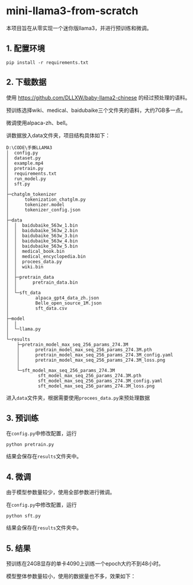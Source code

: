 # mini-llama3-from-scratch
本项目旨在从零实现一个迷你版llama3，并进行预训练和微调。

## 1. 配置环境
```
pip install -r requirements.txt
```

## 2. 下载数据
使用 https://github.com/DLLXW/baby-llama2-chinese 的经过预处理的语料。

预训练选择wiki、medical、baidubaike三个文件夹的语料，大约7GB多一点。

微调使用alpaca-zh、bell。

讲数据放入data文件夹，项目结构具体如下：
```
D:\CODE\手撕LLAMA3
│  config.py
│  dataset.py
│  example.mp4
│  pretrain.py
│  requirements.txt
│  run_model.py
│  sft.py
│
├─chatglm_tokenizer
│      tokenization_chatglm.py
│      tokenizer.model
│      tokenizer_config.json
│
├─data
│  │  baidubaike_563w_1.bin
│  │  baidubaike_563w_2.bin
│  │  baidubaike_563w_3.bin
│  │  baidubaike_563w_4.bin
│  │  baidubaike_563w_5.bin
│  │  medical_book.bin
│  │  medical_encyclopedia.bin
│  │  procees_data.py
│  │  wiki.bin
│  │
│  ├─pretrain_data
│  │      pretrain_data.bin
│  │
│  └─sft_data
│          alpaca_gpt4_data_zh.json
│          Belle_open_source_1M.json
│          sft_data.csv
│
├─model
│  │
│  └─llama.py
│
└─results
    ├─pretrain_model_max_seq_256_params_274.3M
    │      pretrain_model_max_seq_256_params_274.3M.pth
    │      pretrain_model_max_seq_256_params_274.3M_config.yaml
    │      pretrain_model_max_seq_256_params_274.3M_loss.png
    │
    └─sft_model_max_seq_256_params_274.3M
            sft_model_max_seq_256_params_274.3M.pth
            sft_model_max_seq_256_params_274.3M_config.yaml
            sft_model_max_seq_256_params_274.3M_loss.png
```
进入`data`文件夹，根据需要使用`procees_data.py`来预处理数据

## 3. 预训练
在`config.py`中修改配置，运行
```
python pretrain.py
```
结果会保存在`results`文件夹中。

## 4. 微调
由于模型参数量较少，使用全部参数进行微调。

在`config.py`中修改配置，运行
```
python sft.py
```
结果会保存在`results`文件夹中。

## 5. 结果
预训练在24GB显存的单卡4090上训练一个epoch大约不到48小时。

模型整体参数量较小，使用的数据量也不多，效果如下：
[](./example.mp4)



